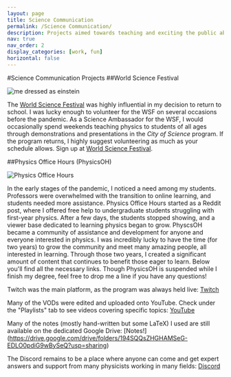 ```yaml
---
layout: page
title: Science Communication
permalink: /Science Communication/
description: Projects aimed towards teaching and exciting the public about physics
nav: true
nav_order: 2
display_categories: [work, fun]
horizontal: false
---
```


#Science Communication Projects
##World Science Festival

![me dressed as einstein](ericaseinstien.jpg)

The [World Science Festival](https://www.worldsciencefestival.com/) was highly influential in my decision to return to school. I was lucky enough to volunteer for the WSF on several occasions before the pandemic. As a Science Ambassador for the WSF, I would occasionally spend weekends teaching physics to students of all ages through demonstrations and presentations in the *City of Science* program. If the program returns, I highly suggest volunteering as much as your schedule allows. Sign up at [World Science Festival](https://www.worldsciencefestival.com/).

##Physics Office Hours (PhysicsOH)

![Physics Office Hours ](Scicommpic.png)

In the early stages of the pandemic, I noticed a need among my students. Professors were overwhelmed with the transition to online learning, and students needed more assistance. Physics Office Hours started as a Reddit post, where I offered free help to undergraduate students struggling with first-year physics. After a few days, the students stopped showing, and a viewer base dedicated to learning physics began to grow. PhyscsOH became a community of assistance and development for anyone and everyone interested in physics. I was incredibly lucky to have the time (for two years) to grow the community and meet many amazing people, all interested in learning. Through those two years, I created a significant amount of content that continues to benefit those eager to learn. Below you'll find all the necessary links. Though PhysicsOH is suspended while I finish my degree, feel free to drop me a line if you have any questions!

Twitch was the main platform, as the program was always held live: [Twitch](https://www.twitch.tv/physicsoh)

Many of the VODs were edited and uploaded onto YouTube. Check under the "Playlists" tab to see videos covering specific topics: [YouTube](https://www.youtube.com/channel/UCoJP3W_S2Vt6jhrSIv0ScMg)

Many of the notes (mostly hand-written but some LaTeX) I used are still available on the dedicated Google Drive: [Notes!] (https://drive.google.com/drive/folders/194SQQsZHGHAMSeG-EDLO0pdiG9wBySeQ?usp=sharing)

The Discord remains to be a place where anyone can come and get expert answers and support from many physicists working in many fields: [Discord](https://discord.gg/Enc9E7k)
